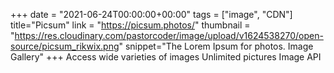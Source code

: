 +++
date = "2021-06-24T00:00:00+00:00"
tags = ["image", "CDN"]
title="Picsum"
link = "https://picsum.photos/"
thumbnail = "https://res.cloudinary.com/pastorcoder/image/upload/v1624538270/open-source/picsum_rikwix.png"
snippet="The Lorem Ipsum for photos. Image Gallery"
+++
Access wide varieties of images 
Unlimited pictures 
Image API